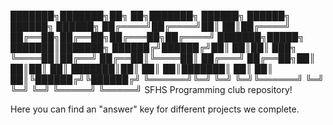 ███████╗███████╗██╗  ██╗███████╗    ██████╗ ██████╗  ██████╗  ██████╗ 
██╔════╝██╔════╝██║  ██║██╔════╝    ██╔══██╗██╔══██╗██╔═══██╗██╔════╝ 
███████╗█████╗  ███████║███████╗    ██████╔╝██████╔╝██║   ██║██║  ███╗
╚════██║██╔══╝  ██╔══██║╚════██║    ██╔═══╝ ██╔══██╗██║   ██║██║   ██║
███████║██║     ██║  ██║███████║    ██║     ██║  ██║╚██████╔╝╚██████╔╝
╚══════╝╚═╝     ╚═╝  ╚═╝╚══════╝    ╚═╝     ╚═╝  ╚═╝ ╚═════╝  ╚═════╝ 
SFHS Programming club repository!

Here you can find an "answer" key for different projects we complete.

